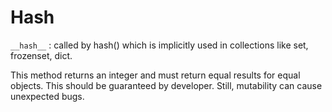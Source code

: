 # Hash

```__hash__``` : called by hash() which is implicitly used in collections like set, frozenset, dict. 

This method returns an integer and must return equal results for equal objects. This should be guaranteed by developer. Still, mutability can cause unexpected bugs.